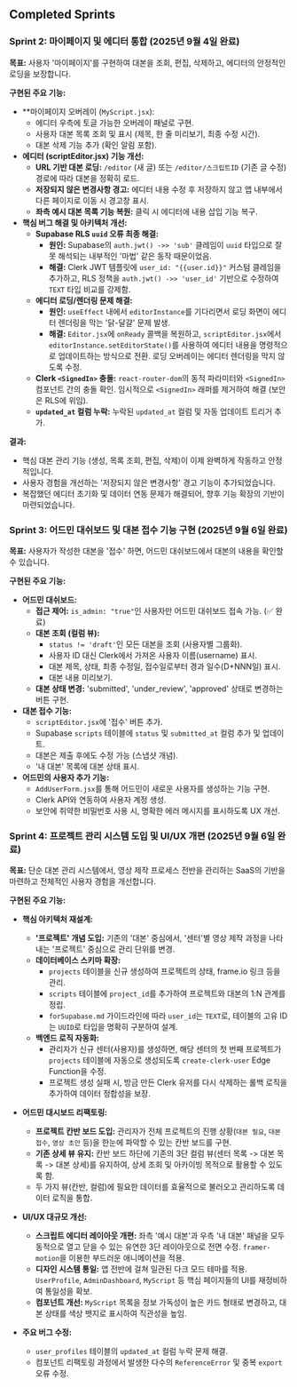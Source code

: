 ## Completed Sprints

### Sprint 2: 마이페이지 및 에디터 통합 (2025년 9월 4일 완료)

**목표:** 사용자 '마이페이지'를 구현하여 대본을 조회, 편집, 삭제하고, 에디터의 안정적인 로딩을 보장합니다.

**구현된 주요 기능:**

*   **마이페이지 오버레이 (`MyScript.jsx`):
    *   에디터 우측에 토글 가능한 오버레이 패널로 구현.
    *   사용자 대본 목록 조회 및 표시 (제목, 한 줄 미리보기, 최종 수정 시간).
    *   대본 삭제 기능 추가 (확인 알림 포함).
*   **에디터 (scriptEditor.jsx) 기능 개선:**
    *   **URL 기반 대본 로딩:** `/editor` (새 글) 또는 `/editor/스크립트ID` (기존 글 수정) 경로에 따라 대본을 정확히 로드.
    *   **저장되지 않은 변경사항 경고:** 에디터 내용 수정 후 저장하지 않고 앱 내부에서 다른 페이지로 이동 시 경고창 표시.
    *   **좌측 예시 대본 목록 기능 복원:** 클릭 시 에디터에 내용 삽입 기능 복구.
*   **핵심 버그 해결 및 아키텍처 개선:**
    *   **Supabase RLS `uuid` 오류 최종 해결:**
        *   **원인:** Supabase의 `auth.jwt() ->> 'sub'` 클레임이 `uuid` 타입으로 잘못 해석되는 내부적인 '마법' 같은 동작 때문이었음.
        *   **해결:** Clerk JWT 템플릿에 `user_id: "{{user.id}}"` 커스텀 클레임을 추가하고, RLS 정책을 `auth.jwt() ->> 'user_id'` 기반으로 수정하여 `TEXT` 타입 비교를 강제함.
    *   **에디터 로딩/렌더링 문제 해결:**
        *   **원인:** `useEffect` 내에서 `editorInstance`를 기다리면서 로딩 화면이 에디터 렌더링을 막는 '닭-달걀' 문제 발생.
        *   **해결:** `Editor.jsx`에 `onReady` 콜백을 복원하고, `scriptEditor.jsx`에서 `editorInstance.setEditorState()`를 사용하여 에디터 내용을 명령적으로 업데이트하는 방식으로 전환. 로딩 오버레이는 에디터 렌더링을 막지 않도록 수정.
    *   **Clerk `<SignedIn>` 충돌:** `react-router-dom`의 동적 파라미터와 `<SignedIn>` 컴포넌트 간의 충돌 확인. 임시적으로 `<SignedIn>` 래퍼를 제거하여 해결 (보안은 RLS에 위임).
    *   **`updated_at` 컬럼 누락:** 누락된 `updated_at` 컬럼 및 자동 업데이트 트리거 추가.

**결과:**

*   핵심 대본 관리 기능 (생성, 목록 조회, 편집, 삭제)이 이제 완벽하게 작동하고 안정적입니다.
*   사용자 경험을 개선하는 '저장되지 않은 변경사항' 경고 기능이 추가되었습니다.
*   복잡했던 에디터 초기화 및 데이터 연동 문제가 해결되어, 향후 기능 확장의 기반이 마련되었습니다.


### Sprint 3: 어드민 대쉬보드 및 대본 접수 기능 구현 (2025년 9월 6일 완료)

**목표:** 사용자가 작성한 대본을 '접수' 하면, 어드민 대쉬보드에서 대본의 내용을 확인할 수 있습니다.

**구현된 주요 기능:**

*   **어드민 대쉬보드:**
    *   **접근 제어:** `is_admin: "true"`인 사용자만 어드민 대쉬보드 접속 가능. (✅ 완료)
    *   **대본 조회 (컬럼 뷰):**
        *   `status != 'draft'`인 모든 대본을 조회 (사용자별 그룹화).
        *   사용자 ID 대신 Clerk에서 가져온 사용자 이름(username) 표시.
        *   대본 제목, 상태, 최종 수정일, 접수일로부터 경과 일수(D+NNN일) 표시.
        *   대본 내용 미리보기.
    *   **대본 상태 변경:** 'submitted', 'under_review', 'approved' 상태로 변경하는 버튼 구현.
*   **대본 접수 기능:**
    *   `scriptEditor.jsx`에 '접수' 버튼 추가.
    *   Supabase `scripts` 테이블에 `status` 및 `submitted_at` 컬럼 추가 및 업데이트.
    *   대본은 제출 후에도 수정 가능 (스냅샷 개념).
    *   '내 대본' 목록에 대본 상태 표시.
*   **어드민의 사용자 추가 기능:**
    *   `AddUserForm.jsx`를 통해 어드민이 새로운 사용자를 생성하는 기능 구현.
    *   Clerk API와 연동하여 사용자 계정 생성.
    *   보안에 취약한 비밀번호 사용 시, 명확한 에러 메시지를 표시하도록 UX 개선.

### Sprint 4: 프로젝트 관리 시스템 도입 및 UI/UX 개편 (2025년 9월 6일 완료)

**목표:** 단순 대본 관리 시스템에서, 영상 제작 프로세스 전반을 관리하는 SaaS의 기반을 마련하고 전체적인 사용자 경험을 개선합니다.

**구현된 주요 기능:**

*   **핵심 아키텍처 재설계:**
    *   **'프로젝트' 개념 도입:** 기존의 '대본' 중심에서, '센터'별 영상 제작 과정을 나타내는 '프로젝트' 중심으로 관리 단위를 변경.
    *   **데이터베이스 스키마 확장:**
        *   `projects` 테이블을 신규 생성하여 프로젝트의 상태, frame.io 링크 등을 관리.
        *   `scripts` 테이블에 `project_id`를 추가하여 프로젝트와 대본의 1:N 관계를 정립.
        *   `forSupabase.md` 가이드라인에 따라 `user_id`는 `TEXT`로, 테이블의 고유 ID는 `UUID`로 타입을 명확히 구분하여 설계.
    *   **백엔드 로직 자동화:**
        *   관리자가 신규 센터(사용자)를 생성하면, 해당 센터의 첫 번째 프로젝트가 `projects` 테이블에 자동으로 생성되도록 `create-clerk-user` Edge Function을 수정.
        *   프로젝트 생성 실패 시, 방금 만든 Clerk 유저를 다시 삭제하는 롤백 로직을 추가하여 데이터 정합성을 보장.

*   **어드민 대시보드 리팩토링:**
    *   **프로젝트 칸반 보드 도입:** 관리자가 전체 프로젝트의 진행 상황(`대본 필요`, `대본 접수`, `영상 초안` 등)을 한눈에 파악할 수 있는 칸반 보드를 구현.
    *   **기존 상세 뷰 유지:** 칸반 보드 하단에 기존의 3단 컬럼 뷰(센터 목록 -> 대본 목록 -> 대본 상세)를 유지하여, 상세 조회 및 아카이빙 목적으로 활용할 수 있도록 함.
    *   두 가지 뷰(칸반, 컬럼)에 필요한 데이터를 효율적으로 불러오고 관리하도록 데이터 로직을 통합.

*   **UI/UX 대규모 개선:**
    *   **스크립트 에디터 레이아웃 개편:** 좌측 '예시 대본'과 우측 '내 대본' 패널을 모두 동적으로 열고 닫을 수 있는 유연한 3단 레이아웃으로 전면 수정. `framer-motion`을 이용한 부드러운 애니메이션을 적용.
    *   **디자인 시스템 통일:** 앱 전반에 걸쳐 일관된 다크 모드 테마를 적용. `UserProfile`, `AdminDashboard`, `MyScript` 등 핵심 페이지들의 UI를 재정비하여 통일성을 확보.
    *   **컴포넌트 개선:** `MyScript` 목록을 정보 가독성이 높은 카드 형태로 변경하고, 대본 상태를 색상 뱃지로 표시하여 직관성을 높임.

*   **주요 버그 수정:**
    *   `user_profiles` 테이블의 `updated_at` 컬럼 누락 문제 해결.
    *   컴포넌트 리팩토링 과정에서 발생한 다수의 `ReferenceError` 및 중복 `export` 오류 수정.